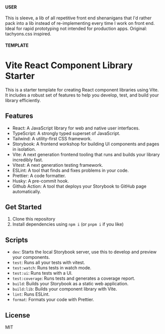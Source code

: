 #### USER

This is sleeve, a lib of all repetitive front end shenanigans that I'd rather pack into
a lib instead of re-implementing every time I work on front end. Ideal for rapid prototyping
not intended for production apps. Original: tachyons.css inspired.

#### TEMPLATE

# Vite React Component Library Starter

This is a starter template for creating React component libraries using Vite. It includes a robust set of features to help you develop, test, and build your library efficiently.

## Features

- React: A JavaScript library for web and native user interfaces.
- TypeScript: A strongly typed superset of JavaScript.
- Tailwind: A utility-first CSS framework.
- Storybook: A frontend workshop for building UI components and pages in isolation.
- Vite: A next generation frontend tooling that runs and builds your library incredibly fast.
- Vitest: A next generation testing framework.
- ESLint: A tool that finds and fixes problems in your code.
- Prettier: A code formatter.
- Husky: A pre-commit hook.
- Github Action: A tool that deploys your Storybook to GitHub page automatically.

## Get Started

1. Clone this repository
2. Install dependencies using `npm i` (or `pnpm i` if you like)

## Scripts

- `dev`: Starts the local Storybook server, use this to develop and preview your components.
- `test`: Runs all your tests with vitest.
- `test:watch`: Runs tests in watch mode.
- `test:ui`: Runs tests with a UI.
- `test:coverage`: Runs tests and generates a coverage report.
- `build`: Builds your Storybook as a static web application.
- `build:lib`: Builds your component library with Vite.
- `lint`: Runs ESLint.
- `format`: Formats your code with Prettier.

## License

MIT

